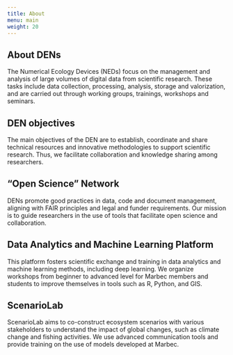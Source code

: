 ```yaml
---
title: About
menu: main
weight: 20
---
```


## About DENs

The Numerical Ecology Devices (NEDs) focus on the management and analysis of large volumes of digital data from scientific research. These tasks include data collection, processing, analysis, storage and valorization, and are carried out through working groups, trainings, workshops and seminars.

## DEN objectives

The main objectives of the DEN are to establish, coordinate and share technical resources and innovative methodologies to support scientific research. Thus, we facilitate collaboration and knowledge sharing among researchers.

## “Open Science” Network

DENs promote good practices in data, code and document management, aligning with FAIR principles and legal and funder requirements. Our mission is to guide researchers in the use of tools that facilitate open science and collaboration.

## Data Analytics and Machine Learning Platform

This platform fosters scientific exchange and training in data analytics and machine learning methods, including deep learning. We organize workshops from beginner to advanced level for Marbec members and students to improve themselves in tools such as R, Python, and GIS.

## ScenarioLab

ScenarioLab aims to co-construct ecosystem scenarios with various stakeholders to understand the impact of global changes, such as climate change and fishing activities. We use advanced communication tools and provide training on the use of models developed at Marbec.
